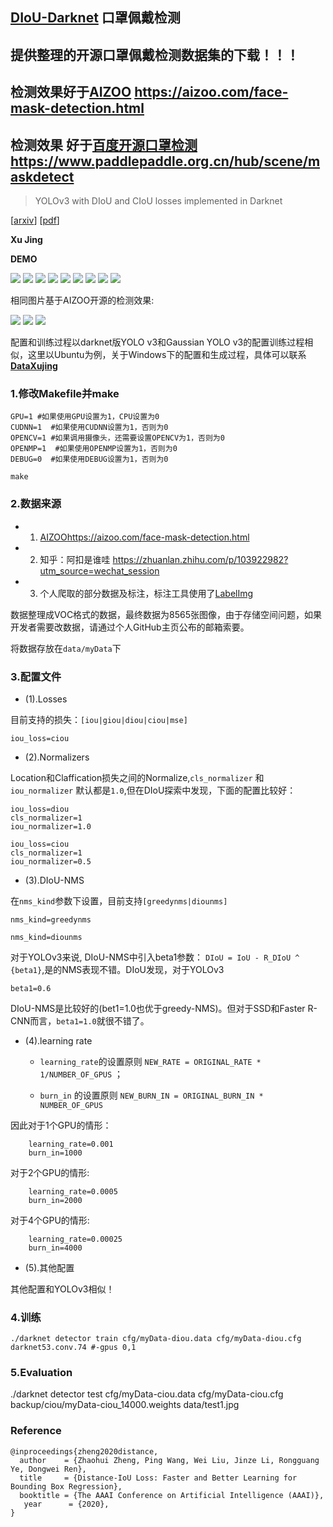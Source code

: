 ## [DIoU-Darknet](https://github.com/Zzh-tju/DIoU-darknet) 口罩佩戴检测

## 提供整理的开源口罩佩戴检测数据集的下载！！！

## 检测效果**好于**[AIZOO](https://aizoo.com/face-mask-detection.html) <https://aizoo.com/face-mask-detection.html>

## 检测效果 **好于**[百度开源口罩检测](https://www.paddlepaddle.org.cn/hub/scene/maskdetect) <https://www.paddlepaddle.org.cn/hub/scene/maskdetect>

> YOLOv3 with DIoU and CIoU losses implemented in Darknet

[[arxiv](https://arxiv.org/abs/1911.08287)] [[pdf](https://arxiv.org/pdf/1911.08287.pdf)]

**Xu Jing**

**DEMO**

![](test_res/predictions.jpg)
![](test_res/predictions3.jpg)
![](test_res/predictions4.jpg)
![](test_res/predictions5.jpg)
![](test_res/predictions6.jpg)
![](test_res/predictions7.jpg)
![](test_res/predictions8.jpg)
![](test_res/predictions9.jpg)
![](test_res/predictions10.jpg)

相同图片基于AIZOO开源的检测效果:

![](test_res/AIZoo1.jpg)
![](test_res/AIZ002.jpg)
![](test_res/AIZoo3.jpg)



配置和训练过程以darknet版YOLO v3和Gaussian YOLO v3的配置训练过程相似，这里以Ubuntu为例，关于Windows下的配置和生成过程，具体可以联系[**DataXujing**](https://github.com/DataXujing)

### 1.修改Makefile并make

```shell
GPU=1 #如果使用GPU设置为1，CPU设置为0
CUDNN=1  #如果使用CUDNN设置为1，否则为0
OPENCV=1 #如果调用摄像头，还需要设置OPENCV为1，否则为0
OPENMP=1  #如果使用OPENMP设置为1，否则为0
DEBUG=0  #如果使用DEBUG设置为1，否则为0
```

```shell
make
```


### 2.数据来源

+ 1. [AIZOO](https://aizoo.com/face-mask-detection.html)<https://aizoo.com/face-mask-detection.html>

+ 2. 知乎：阿扣是谁哇 <https://zhuanlan.zhihu.com/p/103922982?utm_source=wechat_session>

+ 3. 个人爬取的部分数据及标注，标注工具使用了[LabelImg](https://github.com/tzutalin/labelImg)

数据整理成VOC格式的数据，最终数据为8565张图像，由于存储空间问题，如果开发者需要改数据，请通过个人GitHub主页公布的邮箱索要。

将数据存放在`data/myData`下

### 3.配置文件

+ (1).Losses

目前支持的损失：`[iou|giou|diou|ciou|mse]`

```
iou_loss=ciou
```
+ (2).Normalizers

Location和Claffication损失之间的Normalize,`cls_normalizer` 和`iou_normalizer` 默认都是`1.0`,但在DIoU探索中发现，下面的配置比较好：

```
iou_loss=diou
cls_normalizer=1
iou_normalizer=1.0
```
```
iou_loss=ciou
cls_normalizer=1
iou_normalizer=0.5
```

+ (3).DIoU-NMS


在`nms_kind`参数下设置，目前支持`[greedynms|diounms]`

```
nms_kind=greedynms
```
```
nms_kind=diounms
```

对于YOLOv3来说, DIoU-NMS中引入beta1参数： `DIoU = IoU - R_DIoU ^ {beta1}`,是的NMS表现不错。DIoU发现，对于YOLOv3

```
beta1=0.6
```

DIoU-NMS是比较好的(bet1=1.0也优于greedy-NMS)。但对于SSD和Faster R-CNN而言，`beta1=1.0`就很不错了。


+ (4).learning rate

    - `learning_rate`的设置原则 `NEW_RATE = ORIGINAL_RATE * 1/NUMBER_OF_GPUS` ；  

    - `burn_in` 的设置原则 `NEW_BURN_IN = ORIGINAL_BURN_IN * NUMBER_OF_GPUS`

因此对于1个GPU的情形：

```
    learning_rate=0.001
    burn_in=1000
```

对于2个GPU的情形:

```
    learning_rate=0.0005
    burn_in=2000
```

对于4个GPU的情形:

```
    learning_rate=0.00025
    burn_in=4000
```

+ (5).其他配置

其他配置和YOLOv3相似！


### 4.训练

```
./darknet detector train cfg/myData-diou.data cfg/myData-diou.cfg darknet53.conv.74 #-gpus 0,1
```

### 5.Evaluation


./darknet detector test  cfg/myData-ciou.data cfg/myData-ciou.cfg backup/ciou/myData-ciou_14000.weights data/test1.jpg


### Reference

```
@inproceedings{zheng2020distance,
  author    = {Zhaohui Zheng, Ping Wang, Wei Liu, Jinze Li, Rongguang Ye, Dongwei Ren},
  title     = {Distance-IoU Loss: Faster and Better Learning for Bounding Box Regression},
  booktitle = {The AAAI Conference on Artificial Intelligence (AAAI)},
   year      = {2020},
}
```
